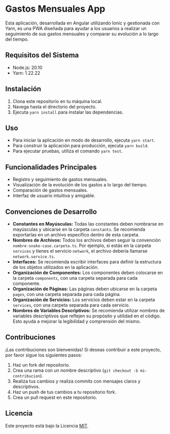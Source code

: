 # Gastos Mensuales App

Esta aplicación, desarrollada en Angular utilizando Ionic y gestionada con Yarn, es una PWA diseñada para ayudar a los usuarios a realizar un seguimiento de sus gastos mensuales y comparar su evolución a lo largo del tiempo.

## Requisitos del Sistema
- Node.js: 20.10
- Yarn: 1.22.22

## Instalación
1. Clona este repositorio en tu máquina local.
2. Navega hasta el directorio del proyecto.
3. Ejecuta `yarn install` para instalar las dependencias.

## Uso
- Para iniciar la aplicación en modo de desarrollo, ejecuta `yarn start`.
- Para construir la aplicación para producción, ejecuta `yarn build`.
- Para ejecutar pruebas, utiliza el comando `yarn test`.

## Funcionalidades Principales
- Registro y seguimiento de gastos mensuales.
- Visualización de la evolución de los gastos a lo largo del tiempo.
- Comparación de gastos mensuales.
- Interfaz de usuario intuitiva y amigable.

## Convenciones de Desarrollo
- **Constantes en Mayúsculas:** Todas las constantes deben nombrarse en mayúsculas y ubicarse en la carpeta `constants`. Se recomienda exportarlas en un archivo específico dentro de esta carpeta.
- **Nombres de Archivos:** Todos los archivos deben seguir la convención `nombre-snake-case.carpeta.ts`. Por ejemplo, si estás en la carpeta `services` y tienes el servicio `network`, el archivo debería llamarse `network.service.ts`.
- **Interfaces:** Se recomienda escribir interfaces para definir la estructura de los objetos utilizados en la aplicación.
- **Organización de Componentes:** Los componentes deben colocarse en la carpeta `components`, con una carpeta separada para cada componente.
- **Organización de Páginas:** Las páginas deben ubicarse en la carpeta `pages`, con una carpeta separada para cada página.
- **Organización de Servicios:** Los servicios deben estar en la carpeta `services`, con una carpeta separada para cada servicio.
- **Nombres de Variables Descriptivos:** Se recomienda utilizar nombres de variables descriptivos que reflejen su propósito y utilidad en el código. Esto ayuda a mejorar la legibilidad y comprensión del mismo.
## Contribuciones
¡Las contribuciones son bienvenidas! Si deseas contribuir a este proyecto, por favor sigue los siguientes pasos:
1. Haz un fork del repositorio.
2. Crea una rama con un nombre descriptivo (`git checkout -b mi-contribucion`).
3. Realiza tus cambios y realiza commits con mensajes claros y descriptivos.
4. Haz un push de tus cambios a tu repositorio fork.
5. Crea un pull request en este repositorio.

## Licencia
Este proyecto está bajo la Licencia [MIT](https://opensource.org/licenses/MIT).
